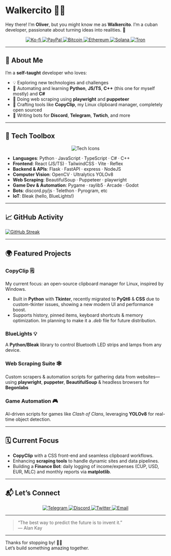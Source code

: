 # Walkercito 🍉👋

Hey there! I’m **Oliver**, but you might know me as **Walkercito**. I’m a cuban developer, passionate about turning ideas into realities. 🌟

<div align="center">
  <a href="https://ko-fi.com/T6T018BZDZ">
    <img src="https://img.shields.io/badge/Support-Ko--fi-F16061?style=for-the-badge&logo=ko-fi&logoColor=white" alt="Ko-fi"/>
  </a>
  <a href="https://ko-fi.com/T6T018BZDZ">
    <img src="https://img.shields.io/badge/Donate-PayPal-00457C?style=for-the-badge&logo=paypal&logoColor=white" alt="PayPal"/>
  </a>
  <a href="https://www.paypal.me/KarlaMejiasArian">
    <img src="https://img.shields.io/badge/Donate-BTC-F7931A?style=for-the-badge&logo=bitcoin&logoColor=white" alt="Bitcoin"/>
  </a>
  <a href="not-now">
    <img src="https://img.shields.io/badge/Donate-ETH-3C3C3D?style=for-the-badge&logo=ethereum&logoColor=white" alt="Ethereum"/>
  </a>
  <a href="not-now">
    <img src="https://img.shields.io/badge/Donate-SOL-66F9A1?style=for-the-badge&logo=solana&logoColor=white" alt="Solana"/>
  </a>
  <a href="not-now">
    <img src="https://img.shields.io/badge/Donate-TRX-CF202F?style=for-the-badge&logo=tron&logoColor=white" alt="Tron"/>
  </a>
</div>

---

## 🚀 About Me

I’m a **self-taught** developer who loves:

- 💡 Exploring new technologies and challenges  
- 🤖 Automating and learning **Python**, **JS/TS**, **C++** (this one for myself mostly) and **C#**
- 📑 Doing web scraping using **playwright** and **puppeteer**
- 💾 Crafting tools like **CopyClip**, my Linux clipboard manager, completely open sourced
- 📱 Writing bots for **Discord**, **Telegram**, **Twtich**, and more  

---

## 🔧 Tech Toolbox

<div align="center">
  <img src="https://skillicons.dev/icons?i=python,js,tsx,react,tailwind,opencv,discord,flask,fastapi" alt="Tech Icons"/>
</div>

- **Languages**: Python · JavaScript · TypeScript · C# · C++  
- **Frontend**: React (JS/TS) · TailwindCSS · Vite · Reflex  
- **Backend & APIs**: Flask · FastAPI · express · NodeJS  
- **Computer Vision**: OpenCV · Ultralytics YOLOv8  
- **Web Scraping**: BeautifulSoup · Puppeteer · playwright 
- **Game Dev & Automation**: Pygame · raylib5 · Arcade · Godot
- **Bots**: discord.py/js · Telethon · Pyrogram, etc
- **IoT**: Bleak (hello, BlueLights!)

---

## 📈 GitHub Activity

<a href="https://git.io/streak-stats">
  <img src="https://streak-stats.demolab.com?user=Walkercito&theme=cobalt&date_format=j%20M%5B%20Y%5D" alt="GitHub Streak" />
</a>

---

## 🌍 Featured Projects

### CopyClip 🗒️  
My current focus: an open-source clipboard manager for Linux, inspired by Windows.  
- Built in **Python** with **Tkinter**, recently migrated to **PyQt6** & **CSS** due to custom-tkinter issues, showing a new modern UI and performance boost.  
- Supports history, pinned items, keyboard shortcuts & memory optimization. Im planning to make it a *.deb* file for future distribution.

### BlueLights 💡  
A **Python/Bleak** library to control Bluetooth LED strips and lamps from any device.

### Web Scraping Suite 🕸️  
Custom scrapers & automation scripts for gathering data from websites—using **playwright**, **puppeter**, **BeautifulSoup** & headless browsers for **Begonlabs**

### Game Automation 🎮  
AI-driven scripts for games like *Clash of Clans*, leveraging **YOLOv8** for real-time object detection.

---

## 🗓️ Current Focus

- **CopyClip** with a CSS front-end and seamless clipboard workflows.  
- Enhancing **scraping tools** to handle dynamic sites and data pipelines.  
- Building a **Finance Bot**: daily logging of income/expenses (CUP, USD, EUR, MLC) and monthly reports via **matplotlib**.

---

## 📬 Let’s Connect

<div align="center">
  <a href="https://t.me/Walkercito" title="Telegram">
    <img src="https://img.shields.io/badge/Telegram-0078FF?style=for-the-badge&logo=telegram&logoColor=white" alt="Telegram"/>
  </a>
  <a href="https://discordapp.com/users/457318022357712906" title="Discord">
    <img src="https://img.shields.io/badge/Discord-7289DA?style=for-the-badge&logo=discord&logoColor=white" alt="Discord"/>
  </a>
  <a href="https://x.com/Walkercitodt" title="Twitter">
    <img src="https://img.shields.io/badge/Twitter-1DA1F2?style=for-the-badge&logo=twitter&logoColor=white" alt="Twitter"/>
  </a>
  <a href="mailto: walkercitoliver@gmail.com" title="Email">
    <img src="https://img.shields.io/badge/Email-D14836?style=for-the-badge&logo=gmail&logoColor=white" alt="Email"/>
  </a>
</div>

---

> “The best way to predict the future is to invent it.”  
> — Alan Kay

---

Thanks for stopping by! 🚀✨  
Let’s build something amazing together.
